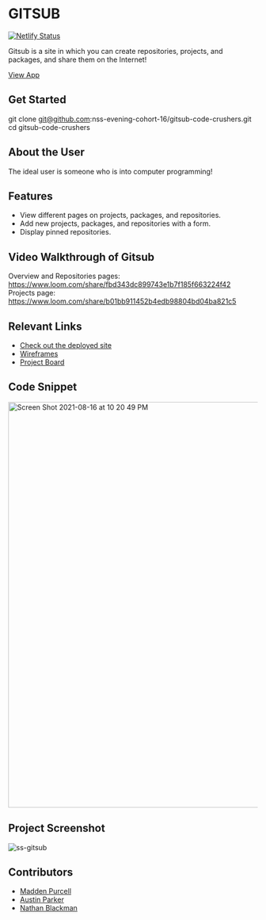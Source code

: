 # GITSUB 

[![Netlify Status](https://api.netlify.com/api/v1/badges/2cca5afc-6a8f-4bd4-b3d8-ab9d57ac1b0b/deploy-status)](https://app.netlify.com/sites/gitsub-codecrushers/deploys)

Gitsub is a site in which you can create repositories, projects, and packages, and share them on the Internet!

[View App](https://gitsub-codecrushers.netlify.app)

## Get Started 
git clone git@github.com:nss-evening-cohort-16/gitsub-code-crushers.git
cd gitsub-code-crushers

## About the User
The ideal user is someone who is into computer programming!

## Features 
- View different pages on projects, packages, and repositories.
- Add new projects, packages, and repositories with a form.
- Display pinned repositories.

## Video Walkthrough of Gitsub
Overview and Repositories pages: https://www.loom.com/share/fbd343dc899743e1b7f185f663224f42
Projects page: https://www.loom.com/share/b01bb911452b4edb98804bd04ba821c5

## Relevant Links
- [Check out the deployed site](https://gitsub-codecrushers.netlify.app)
- [Wireframes](https://docs.google.com/presentation/d/1Bw1z6R-InxbsCdcFbQfylTqSp_CbZRpCkMaiLhLUYT0/edit)
- [Project Board](https://github.com/nss-evening-cohort-16/gitsub-code-crushers/projects/2)

## Code Snippet <!-- OPTIONAL, but doesn't hurt -->
<img width="819" alt="Screen Shot 2021-08-16 at 10 20 49 PM" src="https://user-images.githubusercontent.com/86999347/129659681-f307eaca-d233-41fa-9497-613501156e3c.png">

## Project Screenshot
![ss-gitsub](https://user-images.githubusercontent.com/70224936/129659154-17ca2dc9-528c-499e-970d-275f22483b2d.png)


## Contributors
- [Madden Purcell](https://github.com/pmpurcell)
- [Austin Parker](https://github.com/austincparker)
- [Nathan Blackman](https://github.com/NathanBlackman)
